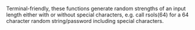 Terminal-friendly, these functions generate random strengths of an input length either with or without special characters, e.g. call rsols(64) for a 64 character random string/password including special characters.
